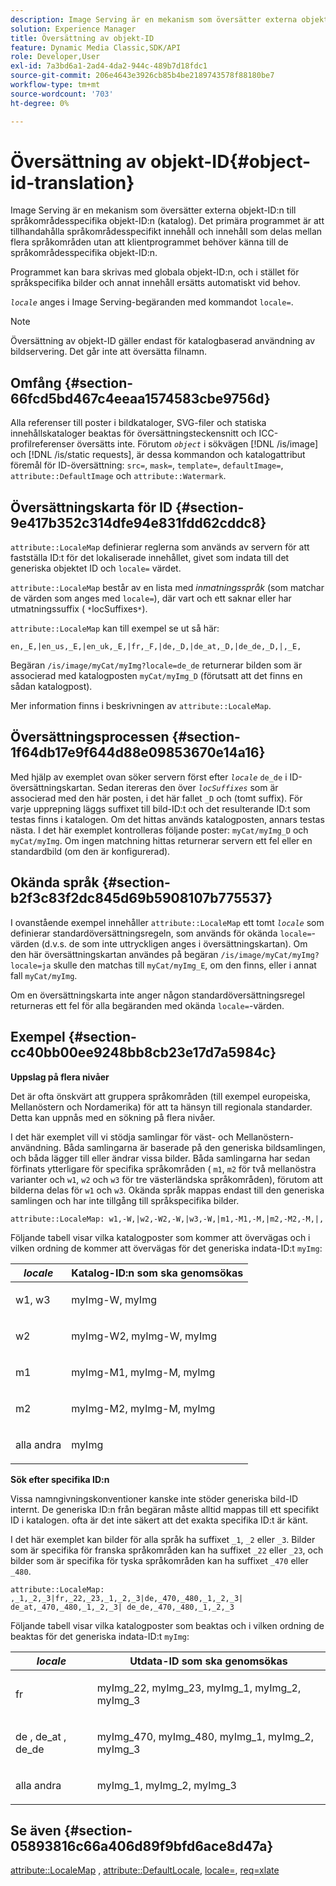 ```yaml
---
description: Image Serving är en mekanism som översätter externa objekt-ID:n till språkområdesspecifika objekt-ID:n (katalog). Det primära programmet är att tillhandahålla språkområdesspecifikt innehåll och innehåll som delas mellan flera språkområden utan att klientprogrammet behöver känna till de språkområdesspecifika objekt-ID:n.
solution: Experience Manager
title: Översättning av objekt-ID
feature: Dynamic Media Classic,SDK/API
role: Developer,User
exl-id: 7a3bd6a1-2ad4-4da2-944c-489b7d18fdc1
source-git-commit: 206e4643e3926cb85b4be2189743578f88180be7
workflow-type: tm+mt
source-wordcount: '703'
ht-degree: 0%

---
```


# Översättning av objekt-ID{#object-id-translation}

Image Serving är en mekanism som översätter externa objekt-ID:n till språkområdesspecifika objekt-ID:n (katalog). Det primära programmet är att tillhandahålla språkområdesspecifikt innehåll och innehåll som delas mellan flera språkområden utan att klientprogrammet behöver känna till de språkområdesspecifika objekt-ID:n.

Programmet kan bara skrivas med globala objekt-ID:n, och i stället för språkspecifika bilder och annat innehåll ersätts automatiskt vid behov.

*`locale`* anges i Image Serving-begäranden med kommandot `locale=`.

>[!NOTE]
>
>Översättning av objekt-ID gäller endast för katalogbaserad användning av bildservering. Det går inte att översätta filnamn.

## Omfång {#section-66fcd5bd467c4eeaa1574583cbe9756d}

Alla referenser till poster i bildkataloger, SVG-filer och statiska innehållskataloger beaktas för översättningsteckensnitt och ICC-profilreferenser översätts inte. Förutom *`object`* i sökvägen [!DNL /is/image] och [!DNL /is/static requests], är dessa kommandon och katalogattribut föremål för ID-översättning: `src=`, `mask=`, `template=`, `defaultImage=`, `attribute::DefaultImage` och `attribute::Watermark`.

## Översättningskarta för ID {#section-9e417b352c314dfe94e831fdd62cddc8}

`attribute::LocaleMap` definierar reglerna som används av servern för att fastställa ID:t för det lokaliserade innehållet, givet som indata till det generiska objektet ID och  `locale=` värdet.

`attribute::LocaleMap` består av en lista med  *inmatningsspråk*  (som matchar de värden som anges med  `locale=`), där vart och ett saknar eller har utmatningssuffix (  `*`locSuffixes`*`).

`attribute::LocaleMap` kan till exempel se ut så här:

`en,_E,|en_us,_E,|en_uk,_E,|fr,_F,|de,_D,|de_at,_D,|de_de,_D,|,_E,`

Begäran `/is/image/myCat/myImg?locale=de_de` returnerar bilden som är associerad med katalogposten `myCat/myImg_D` (förutsatt att det finns en sådan katalogpost).

Mer information finns i beskrivningen av `attribute::LocaleMap`.

## Översättningsprocessen {#section-1f64db17e9f644d88e09853670e14a16}

Med hjälp av exemplet ovan söker servern först efter *`locale`* `de_de` i ID-översättningskartan. Sedan itereras den över *`locSuffixes`* som är associerad med den här posten, i det här fallet `_D` och (tomt suffix). För varje upprepning läggs suffixet till bild-ID:t och det resulterande ID:t som testas finns i katalogen. Om det hittas används katalogposten, annars testas nästa. I det här exemplet kontrolleras följande poster: `myCat/myImg_D` och `myCat/myImg`. Om ingen matchning hittas returnerar servern ett fel eller en standardbild (om den är konfigurerad).

## Okända språk {#section-b2f3c83f2dc845d69b5908107b775537}

I ovanstående exempel innehåller `attribute::LocaleMap` ett tomt *`locale`* som definierar standardöversättningsregeln, som används för okända `locale=`-värden (d.v.s. de som inte uttryckligen anges i översättningskartan). Om den här översättningskartan användes på begäran `/is/image/myCat/myImg?locale=ja` skulle den matchas till `myCat/myImg_E`, om den finns, eller i annat fall `myCat/myImg`.

Om en översättningskarta inte anger någon standardöversättningsregel returneras ett fel för alla begäranden med okända `locale=`-värden.

## Exempel {#section-cc40bb00ee9248bb8cb23e17d7a5984c}

**Uppslag på flera nivåer**

Det är ofta önskvärt att gruppera språkområden (till exempel europeiska, Mellanöstern och Nordamerika) för att ta hänsyn till regionala standarder. Detta kan uppnås med en sökning på flera nivåer.

I det här exemplet vill vi stödja samlingar för väst- och Mellanöstern-användning. Båda samlingarna är baserade på den generiska bildsamlingen, och båda lägger till eller ändrar vissa bilder. Båda samlingarna har sedan förfinats ytterligare för specifika språkområden ( `m1`, `m2` för två mellanöstra varianter och `w1`, `w2` och `w3` för tre västerländska språkområden), förutom att bilderna delas för `w1` och `w3`. Okända språk mappas endast till den generiska samlingen och har inte tillgång till språkspecifika bilder.

`attribute::LocaleMap: w1,-W,|w2,-W2,-W,|w3,-W,|m1,-M1,-M,|m2,-M2,-M,|,`

Följande tabell visar vilka katalogposter som kommer att övervägas och i vilken ordning de kommer att övervägas för det generiska indata-ID:t `myImg`:

<table id="table_97EB13E3DB9B48D3A4184D5ECC8E9F86"> 
 <thead> 
  <tr> 
   <th class="entry"> <b> <i>locale</i> </b> </th> 
   <th class="entry"> <b>Katalog-ID:n som ska genomsökas</b> </th> 
  </tr> 
 </thead>
 <tbody> 
  <tr> 
   <td> <p> <span class="codeph"> w1, w3  </span> </p> </td> 
   <td> <p> <span class="codeph"> myImg-W, myImg  </span> </p> </td> 
  </tr> 
  <tr> 
   <td> <p> <span class="codeph"> w2  </span> </p> </td> 
   <td> <p> <span class="codeph"> myImg-W2, myImg-W, myImg  </span> </p> </td> 
  </tr> 
  <tr> 
   <td> <p> <span class="codeph"> m1  </span> </p> </td> 
   <td> <p> <span class="codeph"> myImg-M1, myImg-M, myImg  </span> </p> </td> 
  </tr> 
  <tr> 
   <td> <p> <span class="codeph"> m2  </span> </p> </td> 
   <td> <p> <span class="codeph"> myImg-M2, myImg-M, myImg  </span> </p> </td> 
  </tr> 
  <tr> 
   <td> <p>alla andra </p> </td> 
   <td> <p> <span class="codeph"> myImg  </span> </p> </td> 
  </tr> 
 </tbody> 
</table>

**Sök efter specifika ID:n**

Vissa namngivningskonventioner kanske inte stöder generiska bild-ID internt. De generiska ID:n från begäran måste alltid mappas till ett specifikt ID i katalogen. ofta är det inte säkert att det exakta specifika ID:t är känt.

I det här exemplet kan bilder för alla språk ha suffixet `_1`, `_2` eller `_3`. Bilder som är specifika för franska språkområden kan ha suffixet `_22` eller `_23`, och bilder som är specifika för tyska språkområden kan ha suffixet `_470` eller `_480`.

`attribute::LocaleMap: ,_1,_2,_3|fr,_22,_23,_1,_2,_3|de,_470,_480,_1,_2,_3| de_at,_470,_480,_1,_2,_3| de_de,_470,_480,_1,_2,_3`

Följande tabell visar vilka katalogposter som beaktas och i vilken ordning de beaktas för det generiska indata-ID:t `myImg`:

<table id="table_A7EE4AA0F1C24284B83CC4B40622D24F"> 
 <thead> 
  <tr> 
   <th class="entry"> <b> <i>locale</i> </b> </th> 
   <th class="entry"> <b>Utdata-ID som ska genomsökas</b> </th> 
  </tr> 
 </thead>
 <tbody> 
  <tr> 
   <td> <p> <span class="codeph"> fr  </span> </p> </td> 
   <td> <p> <span class="codeph"> myImg_22, myImg_23, myImg_1, myImg_2, myImg_3  </span> </p> </td> 
  </tr> 
  <tr> 
   <td> <p> <span class="codeph"> de  </span>,  <span class="codeph"> de_at  </span>,  <span class="codeph"> de_de  </span> </p> </td> 
   <td> <p> <span class="codeph"> myImg_470, myImg_480, myImg_1, myImg_2, myImg_3  </span> </p> </td> 
  </tr> 
  <tr> 
   <td> <p>alla andra </p> </td> 
   <td> <p> <span class="codeph"> myImg_1, myImg_2, myImg_3  </span> </p> </td> 
  </tr> 
 </tbody> 
</table>

## Se även {#section-05893816c66a406d89f9bfd6ace8d47a}

[attribute::LocaleMap](../../../../../is-api/image-catalog/image-serving-api-ref/c-image-catalog-reference/c-attributes-reference/r-localemap.md#reference-49bbf598f8ea47c3a563755cef306318) ,  [attribute::DefaultLocale](../../../../../is-api/image-catalog/image-serving-api-ref/c-image-catalog-reference/c-attributes-reference/r-defaultlocale.md#reference-69462ad9923f464f80c2c012342a6b6b),  [locale=](../../../../../is-api/http-ref/image-serving-api-ref/c-http-protocol-reference/c-command-reference/r-locale.md#reference-8a846b2fbc004a12821b956ed3b25cfb),  [req=xlate](../../../../../is-api/http-ref/image-serving-api-ref/c-http-protocol-reference/c-command-reference/r-req/r-req.md#reference-907cdb4a97034db7ad94695f25552e76)
